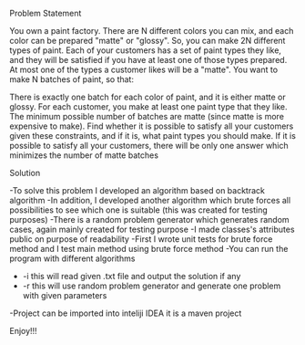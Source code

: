 Problem Statement

You own a paint factory. There are N different colors you can mix, and each color can be prepared "matte" or "glossy". So, you can make 2N different types of paint.
Each of your customers has a set of paint types they like, and they will be satisfied if you have at least one of those types prepared. At most one of the types a customer likes will be a "matte".
You want to make N batches of paint, so that:

There is exactly one batch for each color of paint, and it is either matte or glossy.
For each customer, you make at least one paint type that they like.
The minimum possible number of batches are matte (since matte is more expensive to make).
Find whether it is possible to satisfy all your customers given these constraints, and if it is, what
paint types you should make.
If it is possible to satisfy all your customers, there will be only one answer which minimizes the
number of matte batches

Solution 

-To solve this problem I developed an algorithm based on backtrack algorithm
-In addition, I developed another algorithm which brute forces all possibilities to see which one is suitable
(this was created for testing purposes)
-There is a random problem generator which generates random cases, again mainly created for testing purpose
-I made classes's attributes public on purpose of readability
-First I wrote unit tests for brute force method and I test main method using brute force method
-You can run the program with different algorithms
  -  -i <name of the input.txt>  this will read given .txt file and output the solution if any
  -  -r <number of colors> <number of customers> this will use random problem generator and generate one problem with given parameters

-Project can be imported into inteliji IDEA it is a maven project

Enjoy!!!
